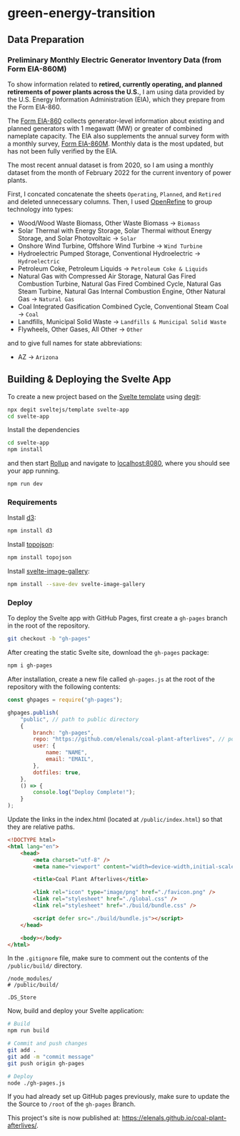 # green-energy-transition

## Data Preparation

### Preliminary Monthly Electric Generator Inventory Data (from Form EIA-860M)

To show information related to **retired, currently operating, and planned retirements of power plants across the U.S.**, I am using data provided by the U.S. Energy Information Administration (EIA), which they prepare from the Form EIA-860.

The [Form EIA-860](https://www.eia.gov/electricity/data/eia860) collects generator-level information about existing and planned generators with 1 megawatt (MW) or greater of combined nameplate capacity. The EIA also supplements the annual survey form with a monthly survey, [Form EIA-860M](https://www.eia.gov/electricity/data/eia860m/). Monthly data is the most updated, but has not been fully verified by the EIA.

The most recent annual dataset is from 2020, so I am using a monthly dataset from the month of February 2022 for the current inventory of power plants.

First, I concated concatenate the sheets `Operating`, `Planned`, and `Retired` and deleted unnecessary columns. Then, I used [OpenRefine](https://openrefine.org/download.html) to group technology into types:

- Wood/Wood Waste Biomass, Other Waste Biomass &rarr; `Biomass`
- Solar Thermal with Energy Storage, Solar Thermal without Energy Storage, and Solar Photovoltaic &rarr; `Solar`
- Onshore Wind Turbine, Offshore Wind Turbine &rarr; `Wind Turbine`
- Hydroelectric Pumped Storage, Conventional Hydroelectric &rarr; `Hydroelectric`
- Petroleum Coke, Petroleum Liquids &rarr; `Petroleum Coke & Liquids`
- Natural Gas with Compressed Air Storage, Natural Gas Fired Combustion Turbine, Natural Gas Fired Combined Cycle, Natural Gas Steam Turbine, Natural Gas Internal Combustion Engine, Other Natural Gas &rarr; `Natural Gas`
- Coal Integrated Gasification Combined Cycle, Conventional Steam Coal &rarr; `Coal`
- Landfills, Municipal Solid Waste &rarr; `Landfills & Municipal Solid Waste`
- Flywheels, Other Gases, All Other &rarr; `Other`

and to give full names for state abbreviations:

- AZ &rarr; `Arizona`

## Building & Deploying the Svelte App

To create a new project based on the [Svelte template](https://github.com/sveltejs/template) using [degit](https://github.com/Rich-Harris/degit):

```bash
npx degit sveltejs/template svelte-app
cd svelte-app
```

Install the dependencies

```bash
cd svelte-app
npm install
```

and then start [Rollup](https://rollupjs.org) and navigate to [localhost:8080](http://localhost:8080), where you should see your app running.

```bash
npm run dev
```

### Requirements

Install [d3](https://www.npmjs.com/package/d3):

```bash
npm install d3
```

Install [topojson](https://www.npmjs.com/package/topojson):

```bash
npm install topojson
```

Install [svelte-image-gallery](https://www.npmjs.com/package/svelte-image-gallery):

```bash
npm install --save-dev svelte-image-gallery
```

### Deploy

To deploy the Svelte app with GitHub Pages, first create a `gh-pages` branch in the root of the repository.

```bash
git checkout -b "gh-pages"
```

After creating the static Svelte site, download the `gh-pages` package:

```bash
npm i gh-pages
```

After installation, create a new file called `gh-pages.js` at the root of the repository with the following contents:

```js
const ghpages = require("gh-pages");

ghpages.publish(
	"public", // path to public directory
	{
		branch: "gh-pages",
		repo: "https://github.com/elenals/coal-plant-afterlives", // point to your repo on GitHub
		user: {
			name: "NAME",
			email: "EMAIL",
		},
		dotfiles: true,
	},
	() => {
		console.log("Deploy Complete!");
	}
);
```

Update the links in the index.html (located at `/public/index.html`) so that they are relative paths.

```html
<!DOCTYPE html>
<html lang="en">
	<head>
		<meta charset="utf-8" />
		<meta name="viewport" content="width=device-width,initial-scale=1" />

		<title>Coal Plant Afterlives</title>

		<link rel="icon" type="image/png" href="./favicon.png" />
		<link rel="stylesheet" href="./global.css" />
		<link rel="stylesheet" href="./build/bundle.css" />

		<script defer src="./build/bundle.js"></script>
	</head>

	<body></body>
</html>
```

In the `.gitignore` file, make sure to comment out the contents of the `/public/build/` directory.

```
/node_modules/
# /public/build/

.DS_Store
```

Now, build and deploy your Svelte application:

```bash
# Build
npm run build

# Commit and push changes
git add .
git add -m "commit message"
git push origin gh-pages

# Deploy
node ./gh-pages.js
```

If you had already set up GitHub pages previously, make sure to update the the Source to `/root` of the `gh-pages` Branch.

This project's site is now published at: https://elenals.github.io/coal-plant-afterlives/.
